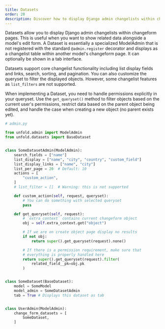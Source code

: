 ```yaml
---
title: Datasets
order: 20
description: Discover how to display Django admin changelists within changeform pages using Datasets. Understand key features like list display, search, sorting and pagination to show related data alongside model forms.
---
```


Datasets allow you to display Django admin changelists within changeform pages. This is useful when you want to show related data alongside a model's edit form. A Dataset is essentially a specialized ModelAdmin that is not registered with the standard `@admin.register` decorator and displays as a changelist table within another model's changeform page. It can optionally be shown in a tab interface.

Datasets support core changelist functionality including list display fields and links, search, sorting, and pagination. You can also customize the queryset to filter the displayed objects. However, some changelist features as `list_filters` are not supported.

When implementing a Dataset, you need to handle permissions explicitly in your queryset. Use the `get_queryset()` method to filter objects based on the current user's permissions, restrict data based on the parent object being edited, and handle the case when creating a new object (no parent exists yet).

```python
# admin.py

from unfold.admin import ModelAdmin
from unfold.datasets import BaseDataset


class SomeDatasetAdmin(ModelAdmin):
    search_fields = ["name"]
    list_display = ["name", "city", "country", "custom_field"]
    list_display_links = ["name", "city"]
    list_per_page = 20  # Default: 10
    actions = [
        "custom_action",
    ]
    # list_filter = []  # Warning: this is not supported

    def custom_action(self, request, queryset):
        # You can do something with selected queryset
        pass

    def get_queryset(self, request):
        # `extra_context` contains current changeform object
        obj = self.extra_context.get("object")

        # If we are on create object page display no results
        if not obj:
            return super().get_queryset(request).none()

        # If there is a permission requirement, make sure that
        # everything is properly handled here
        return super().get_queryset(request).filter(
            related_field__pk=obj.pk
        )


class SomeDataset(BaseDataset):
    model = SomeModel
    model_admin = SomeDatasetAdmin
    tab = True # Displays this dataset as tab


class UserAdmin(ModelAdmin):
    change_form_datasets = [
        SomeDataset,
    ]
```
